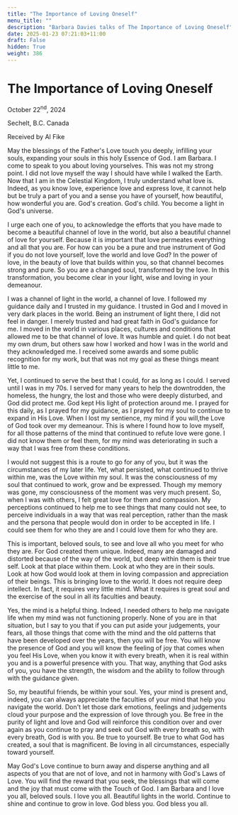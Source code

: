 ```yaml
---
title: "The Importance of Loving Oneself"
menu_title: ""
description: "Barbara Davies talks of The Importance of Loving Oneself"
date: 2025-01-23 07:21:03+11:00
draft: False
hidden: True
weight: 386
---
```

# The Importance of Loving Oneself

October 22<sup>nd</sup>, 2024

Sechelt, B.C. Canada

Received by Al Fike 

May the blessings of the Father's Love touch you deeply, infilling your souls, expanding your souls in this holy Essence of God. I am Barbara. I come to speak to you about loving yourselves. This was not my strong point. I did not love myself the way I should have while I walked the Earth. Now that I am in the Celestial Kingdom, I truly understand what love is. Indeed, as you know love, experience love and express love, it cannot help but be truly a part of you and a sense you have of yourself, how beautiful, how wonderful you are. God's creation. God's child. You become a light in God's universe.

 I urge each one of you, to acknowledge the efforts that you have made to become a beautiful channel of love in the world, but also a beautiful channel of love for yourself. Because it is important that love permeates everything and all that you are. For how can you be a pure and true instrument of God if you do not love yourself, love the world and love God? In the power of love, in the beauty of love that builds within you, so that channel becomes strong and pure. So you are a changed soul, transformed by the love. In this transformation, you become clear in your light, wise and loving in your demeanour.

I was a channel of light in the world, a channel of love. I followed my guidance daily and I trusted in my guidance. I trusted in God and I moved in very dark places in the world. Being an instrument of light there, I did not feel in danger. I merely trusted and had great faith in God's guidance for me. I moved in the world in various places, cultures and conditions that allowed me to be that channel of love. It was humble and quiet. I do not beat my own drum, but others saw how I worked and how I was in the world and they acknowledged me. I received some awards and some public recognition for my work, but that was not my goal as these things meant little to me.

Yet, I continued to serve the best that I could, for as long as I could. I served until I was in my 70s. I served for many years to help the downtrodden, the homeless, the hungry, the lost and those who were deeply disturbed, and God did protect me. God kept His light of protection around me. I prayed for this daily, as I prayed for my guidance, as I prayed for my soul to continue to expand in His Love. When I lost my sentience, my mind if you will,the Love of God took over my demeanour. This is where I found how to love myself, for all those patterns of the mind that continued to refute love were gone. I did not know them or feel them, for my mind was deteriorating in such a way that I was free from these conditions.

I would not suggest this is a route to go for any of you, but it was the circumstances of my later life. Yet, what persisted, what continued to thrive within me, was the Love within my soul. It was the consciousness of my soul that continued to work, grow and be expressed. Though my memory was gone, my consciousness of the moment was very much present. So, when I was with others, I felt great love for them and compassion. My perceptions continued to help me to see things that many could not see, to perceive individuals in a way that was real perception, rather than the mask and the persona that people would don in order to be accepted in life. I could see them for who they are and I could love them for who they are.

This is important, beloved souls, to see and love all who you meet for who they are. For God created them unique. Indeed, many are damaged and distorted because of the way of the world, but deep within them is their true self. Look at that place within them. Look at who they are in their souls. Look at how God would look at them in loving compassion and appreciation of their beings. This is bringing love to the world. It does not require deep intellect. In fact, it requires very little mind. What it requires is great soul and the exercise of the soul in all its faculties and beauty.

Yes, the mind is a helpful thing. Indeed, I needed others to help me navigate life when my mind was not functioning properly. None of you are in that situation, but I say to you that if you can put aside your judgements, your fears, all those things that come with the mind and the old patterns that have been developed over the years, then you will be free. You will know the presence of God and you will know the feeling of joy that comes when you feel His Love, when you know it with every breath, when it is real within you and is a powerful presence with you. That way, anything that God asks of you, you have the strength, the wisdom and the ability to follow through with the guidance given.

So, my beautiful friends, be within your soul. Yes, your mind is present and, indeed, you can always appreciate the faculties of your mind that help you navigate the world. Don't let those dark emotions, feelings and judgements cloud your purpose and the expression of love through you. Be free in the purity of light and love and God will reinforce this condition over and over again as you continue to pray and seek out God with every breath so, with every breath, God is with you. Be true to yourself. Be true to what God has created, a soul that is magnificent. Be loving in all circumstances, especially toward yourself.

May God's Love continue to burn away and disperse anything and all aspects of you that are not of love, and not in harmony with God's Laws of Love. You will find the reward that you seek, the blessings that will come and the joy that must come with the Touch of God. I am Barbara and I love you all, beloved souls. I love you all. Beautiful lights in the world. Continue to shine and continue to grow in love. God bless you. God bless you all.